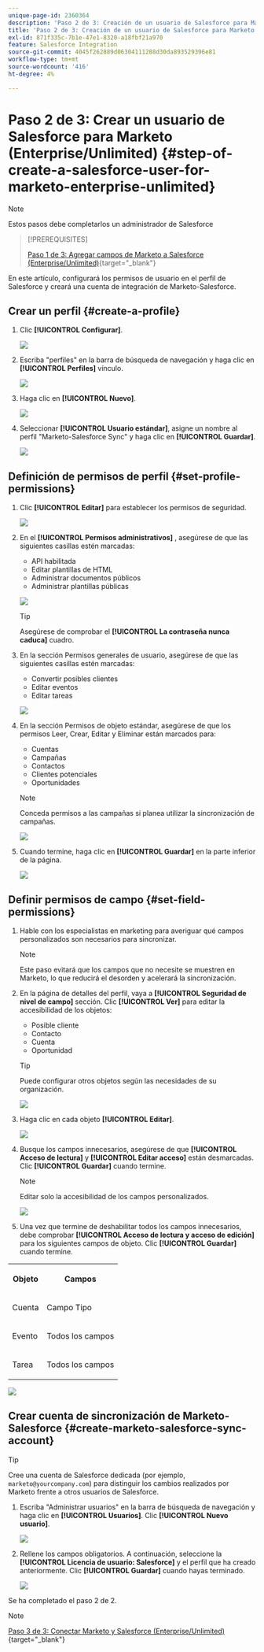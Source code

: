 ```yaml
---
unique-page-id: 2360364
description: 'Paso 2 de 3: Creación de un usuario de Salesforce para Marketo (Enterprise/Unlimited), documentos de Marketo: documentación del producto'
title: 'Paso 2 de 3: Creación de un usuario de Salesforce para Marketo (Enterprise/Unlimited)'
exl-id: 871f335c-7b1e-47e1-8320-a18fbf21a970
feature: Salesforce Integration
source-git-commit: 4045f262889d06304111288d30da893529396e81
workflow-type: tm+mt
source-wordcount: '416'
ht-degree: 4%

---
```


# Paso 2 de 3: Crear un usuario de Salesforce para Marketo (Enterprise/Unlimited) {#step-of-create-a-salesforce-user-for-marketo-enterprise-unlimited}

>[!NOTE]
>
>Estos pasos debe completarlos un administrador de Salesforce

>[!PREREQUISITES]
>
>[Paso 1 de 3: Agregar campos de Marketo a Salesforce (Enterprise/Unlimited)](/help/marketo/product-docs/crm-sync/salesforce-sync/setup/enterprise-unlimited-edition/step-1-of-3-add-marketo-fields-to-salesforce-enterprise-unlimited.md){target="_blank"}

En este artículo, configurará los permisos de usuario en el perfil de Salesforce y creará una cuenta de integración de Marketo-Salesforce.

## Crear un perfil {#create-a-profile}

1. Clic **[!UICONTROL Configurar]**.

   ![](assets/image2015-6-11-16-3a15-3a27.png)

1. Escriba &quot;perfiles&quot; en la barra de búsqueda de navegación y haga clic en **[!UICONTROL Perfiles]** vínculo.

   ![](assets/sfdc-profiles-hands.png)

1. Haga clic en **[!UICONTROL Nuevo]**.

   ![](assets/image2014-12-9-9-3a19-3a15.png)

1. Seleccionar **[!UICONTROL Usuario estándar]**, asigne un nombre al perfil &quot;Marketo-Salesforce Sync&quot; y haga clic en **[!UICONTROL Guardar]**.

   ![](assets/image2014-12-9-9-3a19-3a22.png)

## Definición de permisos de perfil {#set-profile-permissions}

1. Clic **[!UICONTROL Editar]** para establecer los permisos de seguridad.

   ![](assets/image2014-12-9-9-3a19-3a30.png)

1. En el **[!UICONTROL Permisos administrativos]** , asegúrese de que las siguientes casillas estén marcadas:

   * API habilitada
   * Editar plantillas de HTML
   * Administrar documentos públicos
   * Administrar plantillas públicas

   ![](assets/image2014-12-9-9-3a19-3a38.png)

   >[!TIP]
   >
   >Asegúrese de comprobar el **[!UICONTROL La contraseña nunca caduca]** cuadro.

1. En la sección Permisos generales de usuario, asegúrese de que las siguientes casillas estén marcadas:

   * Convertir posibles clientes
   * Editar eventos
   * Editar tareas

   ![](assets/image2014-12-9-9-3a19-3a47.png)

1. En la sección Permisos de objeto estándar, asegúrese de que los permisos Leer, Crear, Editar y Eliminar están marcados para:

   * Cuentas
   * Campañas
   * Contactos
   * Clientes potenciales
   * Oportunidades

   >[!NOTE]
   >
   >Conceda permisos a las campañas si planea utilizar la sincronización de campañas.

   ![](assets/image2014-12-9-9-3a19-3a57.png)

1. Cuando termine, haga clic en **[!UICONTROL Guardar]** en la parte inferior de la página.

   ![](assets/image2014-12-9-9-3a20-3a5.png)

## Definir permisos de campo {#set-field-permissions}

1. Hable con los especialistas en marketing para averiguar qué campos personalizados son necesarios para sincronizar.

   >[!NOTE]
   >
   >Este paso evitará que los campos que no necesite se muestren en Marketo, lo que reducirá el desorden y acelerará la sincronización.

1. En la página de detalles del perfil, vaya a **[!UICONTROL Seguridad de nivel de campo]** sección. Clic **[!UICONTROL Ver]** para editar la accesibilidad de los objetos:

   * Posible cliente
   * Contacto
   * Cuenta
   * Oportunidad

   >[!TIP]
   >
   >Puede configurar otros objetos según las necesidades de su organización.

   ![](assets/image2014-12-9-9-3a20-3a14.png)

1. Haga clic en cada objeto **[!UICONTROL Editar]**.

   ![](assets/sfdc-sync-field-edit1.png)

1. Busque los campos innecesarios, asegúrese de que **[!UICONTROL Acceso de lectura]** y **[!UICONTROL Editar acceso]** están desmarcadas. Clic **[!UICONTROL Guardar]** cuando termine.

   >[!NOTE]
   >
   >Editar solo la accesibilidad de los campos personalizados.

   ![](assets/sfdc-sync-field-edit2.png)

1. Una vez que termine de deshabilitar todos los campos innecesarios, debe comprobar **[!UICONTROL Acceso de lectura y acceso de edición]** para los siguientes campos de objeto. Clic **[!UICONTROL Guardar]** cuando termine.

<table> 
 <tbody> 
  <tr> 
   <th colspan="1" rowspan="1"><p>Objeto</p></th> 
   <th colspan="1" rowspan="1"><p>Campos</p></th> 
  </tr> 
  <tr> 
   <td colspan="1" rowspan="1"><p>Cuenta</p></td> 
   <td colspan="1" rowspan="1"><p>Campo Tipo</p></td> 
  </tr> 
  <tr> 
   <td colspan="1" rowspan="1"><p>Evento</p></td> 
   <td colspan="1" rowspan="1"><p>Todos los campos</p></td> 
  </tr> 
  <tr> 
   <td colspan="1" rowspan="1"><p>Tarea</p></td> 
   <td colspan="1" rowspan="1"><p>Todos los campos</p></td> 
  </tr> 
 </tbody> 
</table>

![](assets/sfdc-check-the-boxes.png)

## Crear cuenta de sincronización de Marketo-Salesforce {#create-marketo-salesforce-sync-account}

>[!TIP]
>
>Cree una cuenta de Salesforce dedicada (por ejemplo, `marketo@yourcompany.com`) para distinguir los cambios realizados por Marketo frente a otros usuarios de Salesforce.

1. Escriba &quot;Administrar usuarios&quot; en la barra de búsqueda de navegación y haga clic en **[!UICONTROL Usuarios]**. Clic **[!UICONTROL Nuevo usuario]**.

   ![](assets/sfdc-new-users.png)

1. Rellene los campos obligatorios. A continuación, seleccione la **[!UICONTROL Licencia de usuario: Salesforce]** y el perfil que ha creado anteriormente. Clic **[!UICONTROL Guardar]** cuando hayas terminado.

   ![](assets/image2014-12-9-9-3a20-3a56.png)

Se ha completado el paso 2 de 2.

>[!NOTE]
>
>[Paso 3 de 3: Conectar Marketo y Salesforce (Enterprise/Unlimited)](/help/marketo/product-docs/crm-sync/salesforce-sync/setup/enterprise-unlimited-edition/step-3-of-3-connect-marketo-and-salesforce-enterprise-unlimited.md){target="_blank"}
